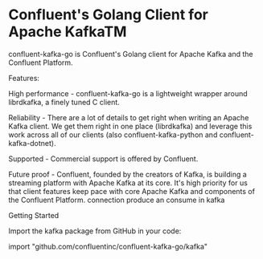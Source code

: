 # Confluent's Golang Client for Apache KafkaTM
confluent-kafka-go is Confluent's Golang client for Apache Kafka and the Confluent Platform.

Features:

High performance - confluent-kafka-go is a lightweight wrapper around librdkafka, a finely tuned C client.

Reliability - There are a lot of details to get right when writing an Apache Kafka client. We get them right in one place (librdkafka) and leverage this work across all of our clients (also confluent-kafka-python and confluent-kafka-dotnet).

Supported - Commercial support is offered by Confluent.

Future proof - Confluent, founded by the creators of Kafka, is building a streaming platform with Apache Kafka at its core. It's high priority for us that client features keep pace with core Apache Kafka and components of the Confluent Platform.
connection produce an consume in kafka

Getting Started

Import the kafka package from GitHub in your code:

import "github.com/confluentinc/confluent-kafka-go/kafka"
